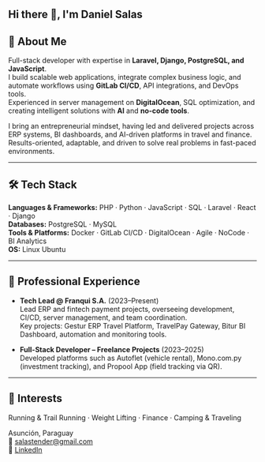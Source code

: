## Hi there 👋, I'm Daniel Salas

## 👋 About Me
Full-stack developer with expertise in **Laravel, Django, PostgreSQL, and JavaScript**.  
I build scalable web applications, integrate complex business logic, and automate workflows using **GitLab CI/CD**, API integrations, and DevOps tools.  
Experienced in server management on **DigitalOcean**, SQL optimization, and creating intelligent solutions with **AI** and **no-code tools**.

I bring an entrepreneurial mindset, having led and delivered projects across ERP systems, BI dashboards, and AI-driven platforms in travel and finance.  
Results-oriented, adaptable, and driven to solve real problems in fast-paced environments.

---

## 🛠 Tech Stack
**Languages & Frameworks:** PHP · Python · JavaScript · SQL · Laravel · React · Django  
**Databases:** PostgreSQL · MySQL  
**Tools & Platforms:** Docker · GitLab CI/CD · DigitalOcean · Agile · NoCode · BI Analytics  
**OS:** Linux Ubuntu

---

## 💼 Professional Experience
- **Tech Lead @ Franqui S.A.** (2023–Present)  
  Lead ERP and fintech payment projects, overseeing development, CI/CD, server management, and team coordination.  
  Key projects: Gestur ERP Travel Platform, TravelPay Gateway, Bitur BI Dashboard, automation and monitoring tools.
  
- **Full-Stack Developer – Freelance Projects** (2023–2025)  
  Developed platforms such as Autoflet (vehicle rental), Mono.com.py (investment tracking), and Propool App (field tracking via QR).

---

## 🌱 Interests
Running & Trail Running · Weight Lifting · Finance · Camping & Traveling

Asunción, Paraguay  
📧 salastender@gmail.com  
🔗 [LinkedIn](https://www.linkedin.com/in/daniel-salas-7918091b2/)  


